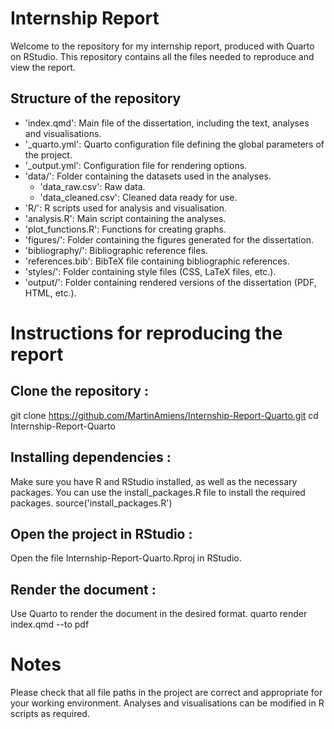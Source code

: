 # Internship Report
Welcome to the repository for my internship report, produced with Quarto on RStudio. This repository contains all the files needed to reproduce and view the report.

## Structure of the repository
- 'index.qmd': Main file of the dissertation, including the text, analyses and visualisations.
- '_quarto.yml': Quarto configuration file defining the global parameters of the project.
- '_output.yml': Configuration file for rendering options.
- 'data/': Folder containing the datasets used in the analyses.
    - 'data_raw.csv': Raw data.
    - 'data_cleaned.csv': Cleaned data ready for use.
- 'R/': R scripts used for analysis and visualisation.
- 'analysis.R': Main script containing the analyses.
- 'plot_functions.R': Functions for creating graphs.
- 'figures/': Folder containing the figures generated for the dissertation.
- 'bibliography/': Bibliographic reference files.
- 'references.bib': BibTeX file containing bibliographic references.
- 'styles/': Folder containing style files (CSS, LaTeX files, etc.).
- 'output/': Folder containing rendered versions of the dissertation (PDF, HTML, etc.).

# Instructions for reproducing the report

## Clone the repository :
git clone https://github.com/MartinAmiens/Internship-Report-Quarto.git
cd Internship-Report-Quarto

## Installing dependencies :
Make sure you have R and RStudio installed, as well as the necessary packages. You can use the install_packages.R file to install the required packages.
source('install_packages.R')

## Open the project in RStudio :
Open the file Internship-Report-Quarto.Rproj in RStudio.

## Render the document :
Use Quarto to render the document in the desired format.
quarto render index.qmd --to pdf

# Notes
Please check that all file paths in the project are correct and appropriate for your working environment.
Analyses and visualisations can be modified in R scripts as required.
